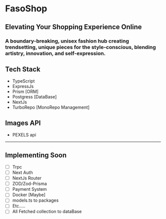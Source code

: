 # FasoShop

## Elevating Your Shopping Experience Online

### A boundary-breaking, unisex fashion hub creating trendsetting, unique pieces for the style-conscious, blending artistry, innovation, and self-expression.

## Tech Stack

- TypeScript
- ExpressJs
- Prism [ORM]
- Postgress [DataBase]
- NextJs
- TurboRepo [MonoRepo Management]

## Images API

- PEXELS api

---

## Implementing Soon

- [ ] Trpc
- [ ] Next Auth
- [ ] NextJs Router
- [ ] ZOD/Zod-Prisma
- [ ] Payment System
- [ ] Docker [Maybe]
- [ ] models.ts to packages
- [ ] Etc.....
- [ ] All Fetched collection to dataBase
